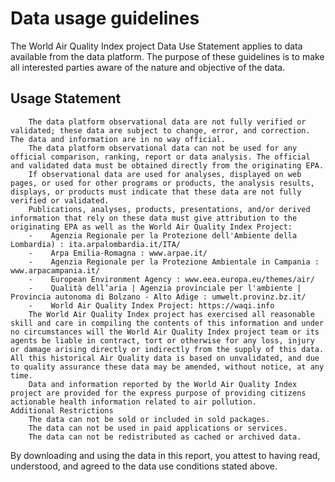 # Data usage guidelines

The World Air Quality Index project Data Use Statement applies to data available from the data platform. The purpose of these guidelines is to make all interested parties aware of the nature and objective of the data.

## Usage Statement
        The data platform observational data are not fully verified or validated; these data are subject to change, error, and correction. The data and information are in no way official.
        The data platform observational data can not be used for any official comparison, ranking, report or data analysis. The official and validated data must be obtained directly from the originating EPA.
        If observational data are used for analyses, displayed on web pages, or used for other programs or products, the analysis results, displays, or products must indicate that these data are not fully verified or validated.
        Publications, analyses, products, presentations, and/or derived information that rely on these data must give attribution to the originating EPA as well as the World Air Quality Index Project:
        -    Agenzia Regionale per la Protezione dell'Ambiente della Lombardia) : ita.arpalombardia.it/ITA/
        -    Arpa Emilia-Romagna : www.arpae.it/
        -    Agenzia Regionale per la Protezione Ambientale in Campania : www.arpacampania.it/
        -    European Environment Agency : www.eea.europa.eu/themes/air/
        -    Qualità dell’aria | Agenzia provinciale per l'ambiente | Provincia autonoma di Bolzano - Alto Adige : umwelt.provinz.bz.it/
        -    World Air Quality Index Project: https://waqi.info
        The World Air Quality Index project has exercised all reasonable skill and care in compiling the contents of this information and under no circumstances will the World Air Quality Index project team or its agents be liable in contract, tort or otherwise for any loss, injury or damage arising directly or indirectly from the supply of this data. All this historical Air Quality data is based on unvalidated, and due to quality assurance these data may be amended, without notice, at any time.
        Data and information reported by the World Air Quality Index project are provided for the express purpose of providing citizens actionable health information related to air pollution.
    Additional Restrictions
        The data can not be sold or included in sold packages.
        The data can not be used in paid applications or services.
        The data can not be redistributed as cached or archived data.

By downloading and using the data in this report, you attest to having read, understood, and agreed to the data use conditions stated above.
